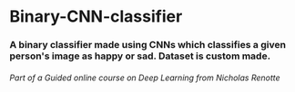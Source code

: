 # Binary-CNN-classifier
### A binary classifier made using CNNs which classifies a given person's image as happy or sad. Dataset is custom made.
###### Part of a Guided online course on Deep Learning  from Nicholas Renotte
